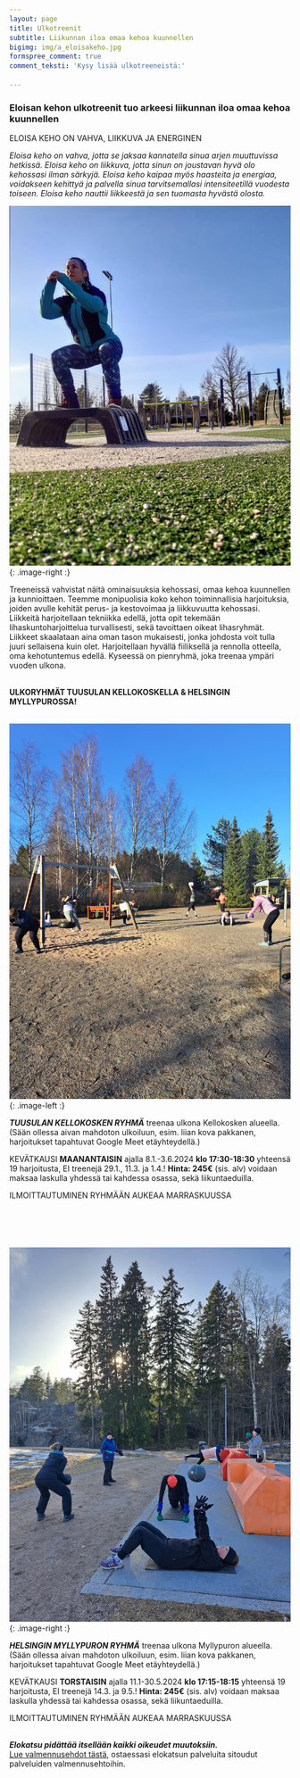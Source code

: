 ```yaml
---
layout: page
title: Ulkotreenit
subtitle: Liikunnan iloa omaa kehoa kuunnellen
bigimg: img/a_eloisakeho.jpg
formspree_comment: true
comment_teksti: 'Kysy lisää ulkotreeneistä:'

---
```

### **Eloisan kehon ulkotreenit**  tuo arkeesi liikunnan iloa omaa kehoa kuunnellen

<p></p>
<p class="otsikkolistapalkki">
ELOISA KEHO ON VAHVA, LIIKKUVA JA ENERGINEN
</p>

_Eloisa keho on vahva, jotta se jaksaa kannatella sinua arjen muuttuvissa hetkissä.
Eloisa keho on liikkuva, jotta sinun on joustavan hyvä olo kehossasi ilman särkyjä.
Eloisa keho kaipaa myös haasteita ja energiaa, voidakseen kehittyä ja palvella sinua tarvitsemallasi intensiteetillä
vuodesta toiseen. Eloisa keho nauttii liikkeestä ja sen tuomasta hyvästä olosta._

![Pienryhmätreeni](/img/kellokosken_pienryhma.jpg "eloisan kehon ulkotreenit"){: .image-right :}

Treeneissä vahvistat näitä ominaisuuksia kehossasi, omaa kehoa kuunnellen ja kunnioittaen. Teemme monipuolisia koko kehon toiminnallisia harjoituksia, joiden avulle kehität perus- ja kestovoimaa ja liikkuvuutta kehossasi. Liikkeitä harjoitellaan tekniikka edellä, jotta opit tekemään lihaskuntoharjoittelua turvallisesti, sekä tavoittaen oikeat lihasryhmät. Liikkeet skaalataan aina oman tason mukaisesti, jonka johdosta voit tulla juuri sellaisena kuin olet. Harjoitellaan hyvällä fiiliksellä ja rennolla otteella, oma kehotuntemus edellä. Kyseessä on pienryhmä, joka treenaa ympäri vuoden ulkona.  <br/><br/>

**ULKORYHMÄT TUUSULAN KELLOKOSKELLA & HELSINGIN MYLLYPUROSSA!** <br/><br/>

![Pienryhmätreeni](/img/kellokoski_treeni.jpg "Kellokosken pienryhma"){: .image-left :}

**_TUUSULAN KELLOKOSKEN RYHMÄ_**
treenaa ulkona Kellokosken alueella. (Sään ollessa aivan mahdoton ulkoiluun, esim. liian kova pakkanen, harjoitukset tapahtuvat Google Meet etäyhteydellä.) 

KEVÄTKAUSI **MAANANTAISIN** ajalla 8.1.-3.6.2024 **klo 17:30-18:30**  yhteensä 19 harjoitusta, EI treenejä 29.1., 11.3. ja 1.4.!
**Hinta: 245€** (sis. alv) voidaan maksaa laskulla yhdessä tai kahdessa osassa, sekä liikuntaeduilla.

ILMOITTAUTUMINEN RYHMÄÄN AUKEAA MARRASKUUSSA
<br/><br/>
<br/><br/>
<br/><br/>
![Pienryhmätreeni](/img/myllypuro_treeni.jpg "Myllypuron pienryhmä"){: .image-right :}

***HELSINGIN MYLLYPURON RYHMÄ***
treenaa ulkona Myllypuron alueella. (Sään ollessa aivan mahdoton ulkoiluun, esim. liian kova pakkanen, harjoitukset tapahtuvat Google Meet etäyhteydellä.)

KEVÄTKAUSI **TORSTAISIN** ajalla 11.1-30.5.2024 **klo 17:15-18:15**  yhteensä 19 harjoitusta, EI treenejä 14.3. ja 9.5.!
**Hinta: 245€** (sis. alv) voidaan maksaa laskulla yhdessä tai kahdessa osassa, sekä liikuntaeduilla.

ILMOITTAUTUMINEN RYHMÄÄN AUKEAA MARRASKUUSSA
<br/><br/>

**_Elokatsu pidättää itsellään kaikki oikeudet muutoksiin._**  
[Lue valmennusehdot tästä](/valmennusehdot), ostaessasi elokatsun palveluita sitoudut palveluiden valmennusehtoihin.